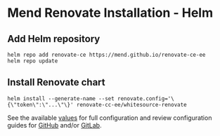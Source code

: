 # Mend Renovate Installation - Helm

## Add Helm repository

```shell
helm repo add renovate-ce https://mend.github.io/renovate-ce-ee
helm repo update
```

## Install Renovate chart

```shell
helm install --generate-name --set renovate.config='\{\"token\":\"...\"\}' renovate-cc-ee/whitesource-renovate
```

See the available [values](../helm-charts/whitesource-renovate/values.yaml) for full configuration and review configuration guides for [GitHub](./configuration-github.md) and/or [GitLab](./configuration-gitlab.md).
